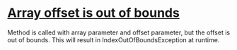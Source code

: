 # [Array offset is out of bounds](https://spotbugs.readthedocs.io/en/latest/bugDescriptions.html#RANGE_ARRAY_OFFSET)

 Method is called with array parameter and offset parameter, but the offset is out of bounds. This will result in IndexOutOfBoundsException at runtime.